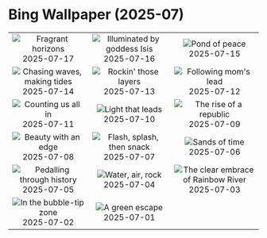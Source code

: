 # Bing Wallpaper (2025-07)

|  |  |  |
|:---:|:---:|:---:|
| ![](https://www.bing.com/th?id=OHR.FranceLavender_EN-IN6275328084_400x240.jpg "Fragrant horizons") 2025-07-17 | ![](https://www.bing.com/th?id=OHR.TemplePhilae_EN-IN4820282952_400x240.jpg "Illuminated by goddess Isis") 2025-07-16 | ![](https://www.bing.com/th?id=OHR.MuchalindaLake_EN-IN3808425098_400x240.jpg "Pond of peace") 2025-07-15 |
| ![](https://www.bing.com/th?id=OHR.YoungShark_EN-IN1362768509_400x240.jpg "Chasing waves, making tides") 2025-07-14 | ![](https://www.bing.com/th?id=OHR.BasaltColumns_EN-IN1175538920_400x240.jpg "Rockin' those layers") 2025-07-13 | ![](https://www.bing.com/th?id=OHR.ThomsonGazelle_EN-IN8946995037_400x240.jpg "Following mom's lead") 2025-07-12 |
| ![](https://www.bing.com/th?id=OHR.TokyoSunrise_EN-IN0638589694_400x240.jpg "Counting us all in") 2025-07-11 | ![](https://www.bing.com/th?id=OHR.LordBuddha_EN-IN7435610826_400x240.jpg "Light that leads") 2025-07-10 | ![](https://www.bing.com/th?id=OHR.ConstitucionStation_EN-IN1557564124_400x240.jpg "The rise of a republic") 2025-07-09 |
| ![](https://www.bing.com/th?id=OHR.SecedaPeak_EN-IN1378289926_400x240.jpg "Beauty with an edge") 2025-07-08 | ![](https://www.bing.com/th?id=OHR.ShetlandGannets_EN-IN9831916093_400x240.jpg "Flash, splash, then snack") 2025-07-07 | ![](https://www.bing.com/th?id=OHR.MesquiteFlats_EN-IN9509549607_400x240.jpg "Sands of time") 2025-07-06 |
| ![](https://www.bing.com/th?id=OHR.TourCyclists_EN-IN9256103238_400x240.jpg "Pedalling through history") 2025-07-05 | ![](https://www.bing.com/th?id=OHR.OroseiSardegna_EN-IN6533178952_400x240.jpg "Water, air, rock") 2025-07-04 | ![](https://www.bing.com/th?id=OHR.RainbowRiver_EN-IN6286296662_400x240.jpg "The clear embrace of Rainbow River") 2025-07-03 |
| ![](https://www.bing.com/th?id=OHR.MaroonClownfish_EN-IN6113544568_400x240.jpg "In the bubble-tip zone") 2025-07-02 | ![](https://www.bing.com/th?id=OHR.KeralaHouseboats_EN-IN5410718966_400x240.jpg "A green escape") 2025-07-01 |  |
